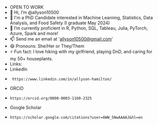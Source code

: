 - OPEN TO WORK
-  👋 Hi, I’m @allyson10500
- 👀 I'm a PhD Candidate interested in Machine Learning, Statistics, Data Analysis, and Food Safety (I graduate May 2024)
- 🌱 I’m currently proficient in R, Python, SQL, Tableau, Julia, PyTorch, Azure, Spark and more!
- 📫 Send me an email at '<allyson10500@gmail.com>'
- 😄 Pronouns: She/Her or They/Them
- ⚡ Fun fact: I love hiking with my girlfriend, playing DnD, and caring for my 50+ houseplants.
- Links:
-   LinkedIn
-      https://www.linkedin.com/in/allyson-hamilton/
-   ORCiD
-     https://orcid.org/0000-0003-1160-2325
-   Google Scholar
-     https://scholar.google.com/citations?user=6WW_5NwAAAAJ&hl=en

<!---
allyson10500/allyson10500 is a ✨ special ✨ repository because its `README.md` (this file) appears on your GitHub profile.
You can click the Preview link to take a look at your changes.
--->
